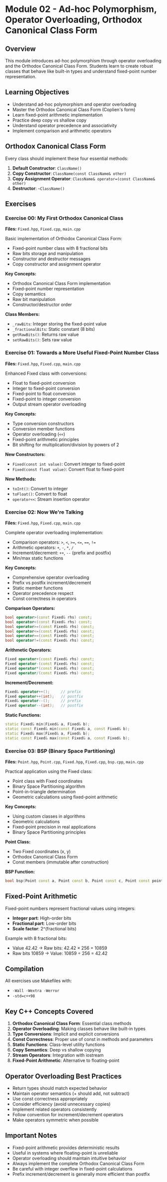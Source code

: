 # Module 02 - Ad-hoc Polymorphism, Operator Overloading, Orthodox Canonical Class Form

## Overview
This module introduces ad-hoc polymorphism through operator overloading and the Orthodox Canonical Class Form. Students learn to create robust classes that behave like built-in types and understand fixed-point number representation.

## Learning Objectives
- Understand ad-hoc polymorphism and operator overloading
- Master the Orthodox Canonical Class Form (Coplien's form)
- Learn fixed-point arithmetic implementation
- Practice deep copy vs shallow copy
- Understand operator precedence and associativity
- Implement comparison and arithmetic operators

## Orthodox Canonical Class Form
Every class should implement these four essential methods:
1. **Default Constructor**: `ClassName()`
2. **Copy Constructor**: `ClassName(const ClassName& other)`
3. **Copy Assignment Operator**: `ClassName& operator=(const ClassName& other)`
4. **Destructor**: `~ClassName()`

## Exercises

### Exercise 00: My First Orthodox Canonical Class
**Files:** `Fixed.hpp`, `Fixed.cpp`, `main.cpp`

Basic implementation of Orthodox Canonical Class Form:
- Fixed-point number class with 8 fractional bits
- Raw bits storage and manipulation
- Constructor and destructor messages
- Copy constructor and assignment operator

**Key Concepts:**
- Orthodox Canonical Class Form implementation
- Fixed-point number representation
- Copy semantics
- Raw bit manipulation
- Constructor/destructor order

**Class Members:**
- `_rawBits`: Integer storing the fixed-point value
- `_fractionalBits`: Static constant (8 bits)
- `getRawBits()`: Returns raw value
- `setRawBits()`: Sets raw value

### Exercise 01: Towards a More Useful Fixed-Point Number Class
**Files:** `Fixed.hpp`, `Fixed.cpp`, `main.cpp`

Enhanced Fixed class with conversions:
- Float to fixed-point conversion
- Integer to fixed-point conversion
- Fixed-point to float conversion
- Fixed-point to integer conversion
- Output stream operator overloading

**Key Concepts:**
- Type conversion constructors
- Conversion member functions
- Operator overloading (`<<`)
- Fixed-point arithmetic principles
- Bit shifting for multiplication/division by powers of 2

**New Constructors:**
- `Fixed(const int value)`: Convert integer to fixed-point
- `Fixed(const float value)`: Convert float to fixed-point

**New Methods:**
- `toInt()`: Convert to integer
- `toFloat()`: Convert to float
- `operator<<`: Stream insertion operator

### Exercise 02: Now We're Talking
**Files:** `Fixed.hpp`, `Fixed.cpp`, `main.cpp`

Complete operator overloading implementation:
- Comparison operators: `>`, `<`, `>=`, `<=`, `==`, `!=`
- Arithmetic operators: `+`, `-`, `*`, `/`
- Increment/decrement: `++`, `--` (prefix and postfix)
- Min/max static functions

**Key Concepts:**
- Comprehensive operator overloading
- Prefix vs postfix increment/decrement
- Static member functions
- Operator precedence respect
- Const correctness in operators

**Comparison Operators:**
```cpp
bool operator>(const Fixed& rhs) const;
bool operator<(const Fixed& rhs) const;
bool operator>=(const Fixed& rhs) const;
bool operator<=(const Fixed& rhs) const;
bool operator==(const Fixed& rhs) const;
bool operator!=(const Fixed& rhs) const;
```

**Arithmetic Operators:**
```cpp
Fixed operator+(const Fixed& rhs) const;
Fixed operator-(const Fixed& rhs) const;
Fixed operator*(const Fixed& rhs) const;
Fixed operator/(const Fixed& rhs) const;
```

**Increment/Decrement:**
```cpp
Fixed& operator++();     // prefix
Fixed operator++(int);   // postfix
Fixed& operator--();     // prefix
Fixed operator--(int);   // postfix
```

**Static Functions:**
```cpp
static Fixed& min(Fixed& a, Fixed& b);
static const Fixed& min(const Fixed& a, const Fixed& b);
static Fixed& max(Fixed& a, Fixed& b);
static const Fixed& max(const Fixed& a, const Fixed& b);
```

### Exercise 03: BSP (Binary Space Partitioning)
**Files:** `Point.hpp`, `Point.cpp`, `Fixed.hpp`, `Fixed.cpp`, `bsp.cpp`, `main.cpp`

Practical application using the Fixed class:
- Point class with Fixed coordinates
- Binary Space Partitioning algorithm
- Point-in-triangle determination
- Geometric calculations using fixed-point arithmetic

**Key Concepts:**
- Using custom classes in algorithms
- Geometric calculations
- Fixed-point precision in real applications
- Binary Space Partitioning principles

**Point Class:**
- Two Fixed coordinates (x, y)
- Orthodox Canonical Class Form
- Const members (immutable after construction)

**BSP Function:**
```cpp
bool bsp(Point const a, Point const b, Point const c, Point const point);
```

## Fixed-Point Arithmetic
Fixed-point numbers represent fractional values using integers:
- **Integer part**: High-order bits
- **Fractional part**: Low-order bits
- **Scale factor**: 2^(fractional bits)

Example with 8 fractional bits:
- Value 42.42 → Raw bits: 42.42 × 256 = 10859
- Raw bits 10859 → Value: 10859 ÷ 256 = 42.42

## Compilation
All exercises use Makefiles with:
- `-Wall -Wextra -Werror`
- `-std=c++98`

## Key C++ Concepts Covered
1. **Orthodox Canonical Class Form**: Essential class methods
2. **Operator Overloading**: Making classes behave like built-in types
3. **Type Conversions**: Implicit and explicit conversions
4. **Const Correctness**: Proper use of const in methods and parameters
5. **Static Functions**: Class-level utility functions
6. **Copy Semantics**: Deep vs shallow copying
7. **Stream Operators**: Integration with iostream
8. **Fixed-Point Arithmetic**: Alternative to floating-point

## Operator Overloading Best Practices
- Return types should match expected behavior
- Maintain operator semantics (+ should add, not subtract)
- Use const correctness appropriately
- Consider efficiency (avoid unnecessary copies)
- Implement related operators consistently
- Follow convention for increment/decrement operators
- Make operators symmetric when possible

## Important Notes
- Fixed-point arithmetic provides deterministic results
- Useful in systems where floating-point is unreliable
- Operator overloading should maintain intuitive behavior
- Always implement the complete Orthodox Canonical Class Form
- Be careful with integer overflow in fixed-point calculations
- Prefix increment/decrement is generally more efficient than postfix
